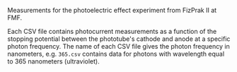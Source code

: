 Measurements for the photoelectric effect experiment from FizPrak II at FMF.

Each CSV file contains photocurrent measurements as a function of the stopping potential between the phototube's cathode and anode at a specific photon frequency.
The name of each CSV file gives the photon frequency in nanometers, e.g. `365.csv` contains data for photons with wavelength equal to 365 nanometers (ultraviolet).
